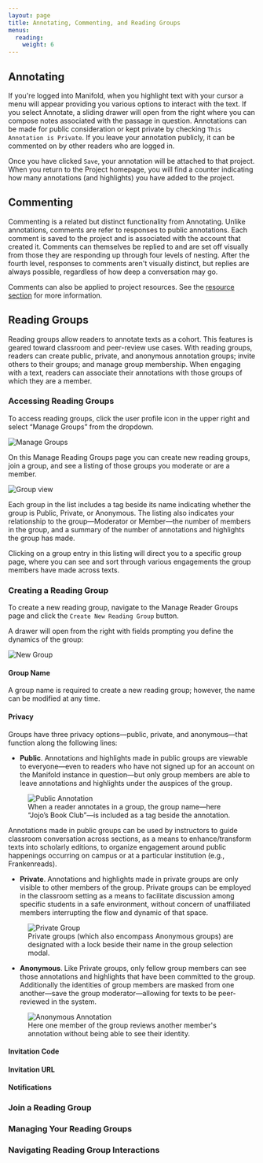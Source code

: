 ```yaml
---
layout: page
title: Annotating, Commenting, and Reading Groups
menus:
  reading:
    weight: 6
---
```


## Annotating

If you're logged into Manifold, when you highlight text with your cursor a menu will appear providing you various options to interact with the text. If you select Annotate, a sliding drawer will open from the right where you can compose notes associated with the passage in question. Annotations can be made for public consideration or kept private by checking `This Annotation is Private`. If you leave your annotation publicly, it can be commented on by other readers who are logged in.

Once you have clicked `Save`, your annotation will be attached to that project. When you return to the Project homepage, you will find a counter indicating how many annotations (and highlights) you have added to the project.

## Commenting

Commenting is a related but distinct functionality from Annotating. Unlike annotations, comments are refer to responses to public annotations. Each comment is saved to the project and is associated with the account that created it. Comments can themselves be replied to and are set off visually from those they are responding up through four levels of nesting. After the fourth level, responses to comments aren't visually distinct, but replies are always possible, regardless of how deep a conversation may go.

Comments can also be applied to project resources. See the [resource section](/docs/reading/placing.html) for more information.

## Reading Groups

Reading groups allow readers to annotate texts as a cohort. This features is geared toward classroom and peer-review use cases. With reading groups, readers can create public, private, and anonymous annotation groups; invite others to their groups; and manage group membership. When engaging with a text, readers can associate their annotations with those groups of which they are a member.

### Accessing Reading Groups

To access reading groups, click the user profile icon in the upper right and select “Manage Groups” from the dropdown.

![Manage Groups](/docs/assets/reading/manage-groups.png)

On this Manage Reading Groups page you can create new reading groups, join a group, and see a listing of those groups you moderate or are a member.

![Group view](/docs/assets/reading/group-view.png)

Each group in the list includes a tag beside its name indicating whether the group is Public, Private, or Anonymous. The listing also indicates your relationship to the group—Moderator or Member—the number of members in the group, and a summary of the number of annotations and highlights the group has made. 

Clicking on a group entry in this listing will direct you to a specific group page, where you can see and sort through various engagements the group members have made across texts.

### Creating a Reading Group

To create a new reading group, navigate to the Manage Reader Groups page and click the `Create New Reading Group` button.

A drawer will open from the right with fields prompting you define the dynamics of the group:

![New Group](/docs/assets/reading/new-group.png)

#### Group Name

A group name is required to create a new reading group; however, the name can be modified at any time.

#### Privacy

Groups have three privacy options—public, private, and anonymous—that function along the following lines: 

- **Public**. Annotations and highlights made in public groups are viewable to everyone—even to readers who have not signed up for an account on the Manifold instance in question—but only group members are able to leave annotations and highlights under the auspices of the group.

<figure>
<img src="/docs/assets/reading/public-annotation.png" alt="Public Annotation">
<figcaption>When a reader annotates in a group, the group name—here “Jojo’s Book Club”—is included as a tag beside the annotation.</figcaption>
</figure>

Annotations made in public groups can be used by instructors to guide classroom conversation across sections, as a means to enhance/transform texts into scholarly editions, to organize engagement around public happenings occurring on campus or at a particular institution (e.g., Frankenreads).

- **Private**. Annotations and highlights made in private groups are only visible to other members of the group. Private groups can be employed in the classroom setting as a means to facilitate discussion among specific students in a safe environment, without concern of unaffiliated members interrupting the flow and dynamic of that space.

<figure>
<img src="/docs/assets/reading/private-group.png" alt="Private Group">
<figcaption>Private groups (which also encompass Anonymous groups) are designated with a lock beside their name in the group selection modal.</figcaption>
</figure>

- **Anonymous**. Like Private groups, only fellow group members can see those annotations and highlights that have been committed to the group. Additionally the identities of group members are masked from one another—save the group moderator—allowing for texts to be peer-reviewed in the system. 

<figure>
<img src="/docs/assets/reading/anon-anno.png" alt="Anonymous Annotation">
<figcaption>Here one member of the group reviews another member's annotation without being able to see their identity.</figcaption>
</figure>

#### Invitation Code

#### Invitation URL

#### Notifications

### Join a Reading Group

### Managing Your Reading Groups

### Navigating Reading Group Interactions